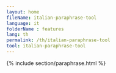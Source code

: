 ```yaml
---
layout: home
fileName: italian-paraphrase-tool
language: it
folderName : features
lang: th
permalink: /th/italian-paraphrase-tool
tool: italian-paraphrase-tool
---
```

{% include section/paraphrase.html %}